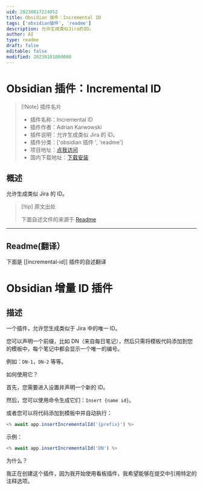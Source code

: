 ```yaml
---
uid: 20230817224052
title: Obsidian 插件：Incremental ID
tags: ['obsidian插件', 'readme']
description: 允许生成类似Jira的ID。
author: AI
type: readme
draft: false
editable: false
modified: 20230101000000
---
```


# Obsidian 插件：Incremental ID

> [!Note] 插件名片
> - 插件名称：Incremental ID
> - 插件作者：Adrian Karwowski
> - 插件说明：允许生成类似 Jira 的 ID。
> - 插件分类：['obsidian 插件 ', 'readme']
> - 项目地址：[点我访问](https://github.com/adziok/obsidian-incremental-id)
> - 国内下载地址：[下载安装](https://pkmer.cn/products/plugin/pluginMarket/?incremental-id)

## 概述

允许生成类似 Jira 的 ID。

> [!tip] 原文出处
>
>下面自述文件的来源于 [Readme](https://ghproxy.net/https://raw.githubusercontent.com/adziok/obsidian-incremental-id/master/README.md)

---

## Readme(翻译）

下面是 [[incremental-id]] 插件的自述翻译

# Obsidian 增量 ID 插件

## 描述

一个插件，允许您生成类似于 Jira 中的唯一 ID。

您可以声明一个前缀，比如 DN（来自每日笔记），然后只需将模板代码添加到您的模板中，每个笔记中都会显示一个唯一的编号。

例如：`DN-1`，`DN-2` 等等。

如何使用它？

首先，您需要进入设置并声明一个新的 ID。

然后，您可以使用命令生成它们：`Insert {name id}`。

或者您可以将代码添加到模板中并自动执行：

```javascript
<% await app.insertIncrementalId('{prefix}') %>
```

示例：

```javascript
<% await app.insertIncrementalId('DN') %>
```

为什么？

我正在创建这个插件，因为我开始使用看板插件，我希望能够在提交中引用特定的注释选项。
